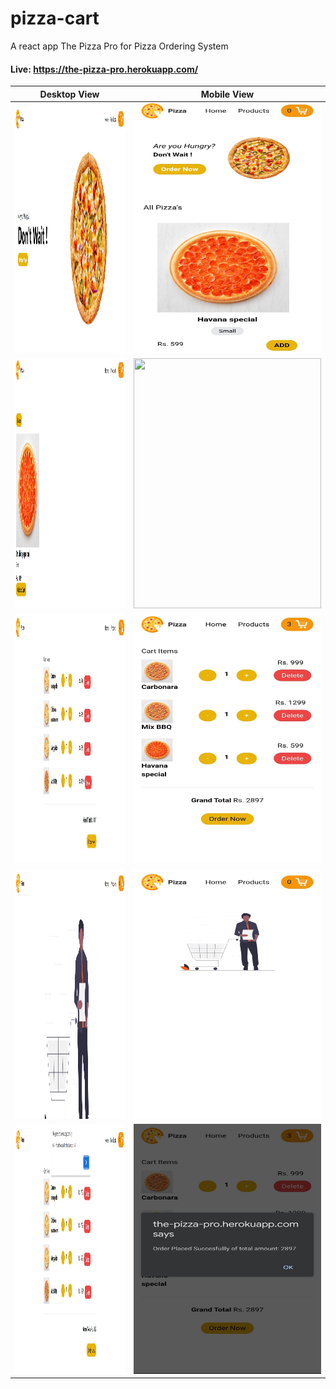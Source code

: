 # pizza-cart
A  react app The Pizza Pro for Pizza Ordering System

#### Live: https://the-pizza-pro.herokuapp.com/


|Desktop View|Mobile View|
|:---:|:---:|
|<img src="https://github.com/kush1912/pizza-cart/blob/main/git-data/main-view-desktop.JPG" width="600" height="400">|<img src="https://github.com/kush1912/pizza-cart/blob/main/git-data/main-view-mobile.jpeg" width="300" height="400">|
|<img src="https://github.com/kush1912/pizza-cart/blob/main/git-data/details-view-desktop.JPG" width="600" height="400">|<img src="https://github.com/kush1912/pizza-cart/blob/main/git-data/details-view-mobile.jpeg" width="300" height="400">|
|<img src="https://github.com/kush1912/pizza-cart/blob/main/git-data/cart-view-desktop.JPG" width="600" height="400">|<img src="https://github.com/kush1912/pizza-cart/blob/main/git-data/cart-view-mobile.jpeg" width="300" height="400">|
|<img src="https://github.com/kush1912/pizza-cart/blob/main/git-data/empty-cart-desktop.JPG" width="600" height="400">|<img src="https://github.com/kush1912/pizza-cart/blob/main/git-data/empty-cart-mobile.jpeg" width="300" height="400">|
|<img src="https://github.com/kush1912/pizza-cart/blob/main/git-data/order-placed-desktop.JPG" width="600" height="400">|<img src="https://github.com/kush1912/pizza-cart/blob/main/git-data/order-placed-mobile.jpeg" width="300" height="400">|
